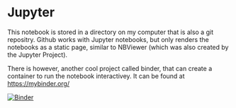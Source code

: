 # Jupyter

This notebook is stored in a directory on my computer that is also a git repositry. Github works with Jupyter notebooks, but only renders the notebooks as a static page, similar to NBViewer (which was also created by the Jupyter Project).

There is however, another cool project called binder, that can create a container to run the notebook interactivey. It can be found at https://mybinder.org/

[![Binder](https://mybinder.org/badge.svg)](https://mybinder.org/v2/gh/be3sleyc/Jupyter/master)
